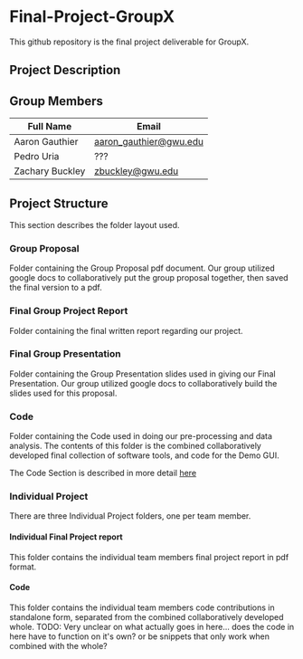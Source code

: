 # Final-Project-GroupX
This github repository is the final project deliverable for GroupX.

## Project Description


## Group Members
| Full Name       | Email            |
| --------------- | ---------------- |
| Aaron Gauthier  | aaron_gauthier@gwu.edu              |
| Pedro Uria      | ???              |
| Zachary Buckley | zbuckley@gwu.edu |

## Project Structure

This section describes the folder layout used.

### Group Proposal

Folder containing the Group Proposal pdf document. Our group utilized google
docs to collaboratively put the group proposal together, then saved the final
version to a pdf.

### Final Group Project Report

Folder containing the final written report regarding our project.

### Final Group Presentation

Folder containing the Group Presentation slides used in giving our Final
Presentation. Our group utilized google docs to collaboratively build the slides
used for this proposal.

### Code

Folder containing the Code used in doing our pre-processing and data analysis.
The contents of this folder is the combined collaboratively developed final
collection of software tools, and code for the Demo GUI.

The Code Section is described in more detail [here](Code/README.md)

### Individual Project

There are three Individual Project folders, one per team member.

#### Individual Final Project report

This folder contains the individual team members final project report in pdf format.

#### Code

This folder contains the individual team members code contributions in standalone
form, separated from the combined collaboratively developed whole.
TODO: Very unclear on what actually goes in here... does the code in here have to
function on it's own? or be snippets that only work when combined with the whole?
